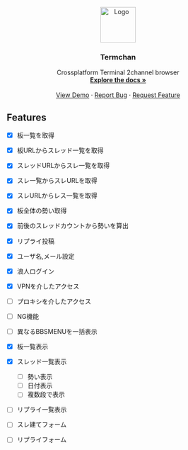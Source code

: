 
<!-- PROJECT LOGO -->
<br />
<div align="center">
  <a href="https://github.com/haryoio/termchan">
    <img src="images/logo.png" alt="Logo" width="80" height="80">
  </a>

  <h3 align="center">Termchan</h3>

  <p align="center">
    Crossplatform Terminal 2channel browser
    <br />
    <a href="https://github.com/haryoio/termchan"><strong>Explore the docs »</strong></a>
    <br />
    <br />
    <a href="https://github.com/haryoio/termchan">View Demo</a>
    ·
    <a href="https://github.com/haryoio/termchan/issues">Report Bug</a>
    ·
    <a href="https://github.com/haryoio/termchan/issues">Request Feature</a>
  </p>
</div>

## Features

- [x] 板一覧を取得
- [x] 板URLからスレッド一覧を取得
- [x] スレッドURLからスレ一覧を取得
- [x] スレ一覧からスレURLを取得
- [x] スレURLからレス一覧を取得

- [x] 板全体の勢い取得
- [x] 前後のスレッドカウントから勢いを算出

- [x] リプライ投稿
- [x] ユーザ名,メール設定
- [x] 浪人ログイン
- [x] VPNを介したアクセス
- [ ] プロキシを介したアクセス
- [ ] NG機能

- [ ] 異なるBBSMENUを一括表示
- [x] 板一覧表示
- [x] スレッド一覧表示
  - [ ] 勢い表示
  - [ ] 日付表示
  - [ ] 複数段で表示
- [ ] リプライ一覧表示
- [ ] スレ建てフォーム
- [ ] リプライフォーム
